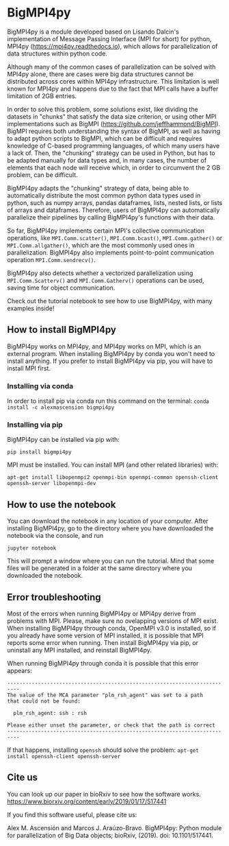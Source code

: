 # BigMPI4py

BigMPI4py is a module developed based on Lisando Dalcin's implementation of Message Passing 
Interface (MPI for short) for python, MPI4py (https://mpi4py.readthedocs.io), which allows for
parallelization of data structures within python code. 

Although many of the common cases of parallelization can be solved with MPI4py alone, there
are cases were big data structures cannot be distributed across cores within MPI4py 
infrastructure. This limitation is well known for MPI4py and happens due to the fact that MPI 
calls have a buffer limitation of 2GB entries. 

In order to solve this problem, some solutions exist, like dividing the datasets in "chunks" that
satisfy the data size criterion, or using other MPI implementations such as BigMPI 
(https://github.com/jeffhammond/BigMPI). BigMPI requires both understanding
the syntax of BigMPI, as well as having to adapt python scripts to BigMPI, which can be 
difficult and requires knowledge of C-based programming languages, of which many users have a 
lack of. Then, the "chunking" strategy can be used in Python, but has to be adapted manually for 
data types and, in many cases, the number of elements that each node will receive which, in order
to circumvent the 2 GB problem, can be difficult.

BigMPI4py adapts the "chunking" strategy of data, being able to automatically distribute 
the most common python
data types used in python, such as numpy arrays, pandas dataframes, lists, nested lists, 
or lists of 
arrays and dataframes. Therefore, users of BigMPI4py can automatically parallelize their 
pipelines by calling BigMPI4py's functions with their data.

So far, BigMPI4py implements certain MPI's collective communication operations, like
`MPI.Comm.scatter()`, `MPI.Comm.bcast()`, `MPI.Comm.gather()` or `MPI.Comm.allgather()`, which 
are the most commonly used ones in parallelization.  BigMPI4py also implements point-to-point 
communication operation `MPI.Comm.sendrecv()`.

BigMPI4py also detects whether a vectorized parallelization using `MPI.Comm.Scatterv()` and 
`MPI.Comm.Gatherv()` operations can be used, saving time for object communication. 

Check out the tutorial notebook to see how to use BigMPI4py, with many examples inside!

## How to install BigMPI4py

BigMPI4py works on MPI4py, and MPI4py works on MPI, which is an external program. When installing BigMPI4py by conda you won't need to install anything.
If you prefer to install BigMPI4py via pip, you will have to install MPI first.

### Installing via conda

In order to install pip via conda run this command on the terminal:
 `conda install -c alexmascension bigmpi4py` 

### Installing via pip

BigMPI4py can be installed via pip with:

`pip install bigmpi4py`

MPI must be installed. You can install MPI (and other related libraries) with:

`apt-get install libopenmpi2 openmpi-bin openmpi-common openssh-client openssh-server libopenmpi-dev`

## How to use the notebook

You can download the notebook in any location of your computer. After installing
BigMPI4py, go to the directory where you have downloaded the notebook via the
console, and run

`jupyter notebook`

This will prompt a window where you can run the tutorial. Mind that some files
will be generated in a folder at the same directory where you downloaded the 
notebook.

## Error troubleshooting

Most of the errors when running BigMPI4py or MPI4py derive from problems with MPI. Please, make sure no ovelapping versions of MPI exist.
When installing BigMPI4py through conda, OpenMPI v3.0 is installed, so if you already have some version of MPI installed, it is possible
that MPI reports some error when running. Then install BigMPI4py via pip, or uninstall any MPI installed, and reinstall BigMPI4py.

When running BigMPI4py through conda it is possible that this error appears:

```
--------------------------------------------------------------------------
The value of the MCA parameter "plm_rsh_agent" was set to a path
that could not be found:

  plm_rsh_agent: ssh : rsh

Please either unset the parameter, or check that the path is correct
--------------------------------------------------------------------------
```

If that happens, installing `openssh` should solve the problem:
`apt-get install openssh-client openssh-server`

## Cite us

You can look up our paper in bioRxiv to see how the software works.
https://www.biorxiv.org/content/early/2019/01/17/517441

If you find this software useful, please cite us:

Alex M. Ascensión and Marcos J. Araúzo-Bravo. BigMPI4py: Python module for parallelization of Big Data objects; bioRxiv, (2019). doi: 10.1101/517441. 

